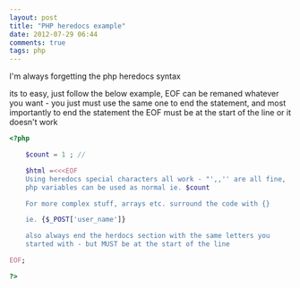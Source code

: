 ```yaml
---
layout: post
title: "PHP heredocs example"
date: 2012-07-29 06:44
comments: true
tags: php
---
```

I'm always forgetting the php heredocs syntax

its to easy, just follow the below example, EOF can be remaned whatever you want - you just must use the same one to end the statement, 
and most importantly to end the statement the EOF must be at the start of the line or it doesn't work

``` php
<?php

    $count = 1 ; //

    $html =<<<EOF
    Using heredocs special characters all work - "',,'' are all fine, 
    php variables can be used as normal ie. $count

    For more complex stuff, arrays etc. surround the code with {}

    ie. {$_POST['user_name']}

    also always end the herdocs section with the same letters you
    started with - but MUST be at the start of the line

EOF;

?>
```